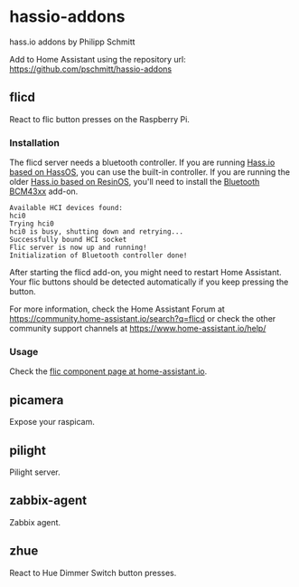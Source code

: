 # hassio-addons
hass.io addons by Philipp Schmitt

Add to Home Assistant using the repository url: 
https://github.com/pschmitt/hassio-addons

## flicd

React to flic button presses on the Raspberry Pi.

### Installation

The flicd server needs a bluetooth controller. If you are running [Hass.io based on HassOS](https://www.home-assistant.io/blog/2018/07/11/hassio-images/), you can use the built-in controller. If you are running the older [Hass.io based on ResinOS](https://www.home-assistant.io/blog/2018/07/11/hassio-images/), you'll need to install the [Bluetooth BCM43xx](https://www.home-assistant.io/addons/bluetooth_bcm43xx/) add-on.

```
Available HCI devices found:
hci0
Trying hci0
hci0 is busy, shutting down and retrying...
Successfully bound HCI socket
Flic server is now up and running!
Initialization of Bluetooth controller done!
```

After starting the flicd add-on, you might need to restart Home Assistant.
Your flic buttons should be detected automatically if you keep pressing the button.

For more information, check the Home Assistant Forum at https://community.home-assistant.io/search?q=flicd or check the other community support channels at https://www.home-assistant.io/help/

### Usage

Check the [flic component page at home-assistant.io](https://www.home-assistant.io/components/binary_sensor.flic/).

## picamera

Expose your raspicam.

## pilight

Pilight server.

## zabbix-agent

Zabbix agent.

## zhue

React to Hue Dimmer Switch button presses.
